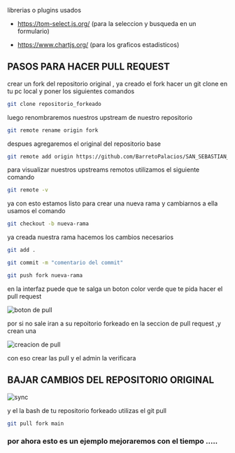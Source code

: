 librerias o plugins usados 

- https://tom-select.js.org/  (para la seleccion y busqueda en un formulario)

- https://www.chartjs.org/ (para los graficos estadisticos)

## PASOS PARA HACER PULL REQUEST

crear un fork del repositorio original , ya creado el fork hacer un git clone en tu pc local y poner los siguientes comandos 

````bash
git clone repositorio_forkeado
````

luego renombraremos nuestros upstream de nuestro repositorio

````bash
git remote rename origin fork
````

despues agregaremos el original del repositorio base 

````bash
git remote add origin https://github.com/BarretoPalacios/SAN_SEBASTIAN_PV.git
````

para visualizar nuestros upstreams remotos utilizamos el siguiente comando

````bash
git remote -v
````

ya con esto estamos listo para crear una nueva rama y cambiarnos a ella usamos el comando 
````bash
git checkout -b nueva-rama
````


ya creada nuestra rama hacemos los cambios necesarios 
````bash
git add .
````
````bash
git commit -m "comentario del commit"
````
````bash
git push fork nueva-rama
````

en la interfaz puede que te salga un boton color verde que te pida hacer el pull request 

![boton de pull](https://opensource.com/sites/default/files/uploads/compare-and-pull-request-button.png)


por si no sale iran a su repoitorio forkeado  en la seccion de pull request ,y crean una

![creacion de pull](https://encrypted-tbn0.gstatic.com/images?q=tbn:ANd9GcRG45-NABixwgXhGTPaoSt0F4XIMUJuR-_It8fU8NQSlA&s)

con eso crear las pull y el admin la verificara


## BAJAR CAMBIOS DEL REPOSITORIO ORIGINAL

![sync](https://encrypted-tbn0.gstatic.com/images?q=tbn:ANd9GcTcaxYiC-ggBsDsb3CQjOANSGfqO_Frask32g&s)

y el la bash de tu repositorio forkeado utilizas el git pull

````bash
git pull fork main
````

### por ahora esto es un ejemplo mejoraremos con el tiempo .....